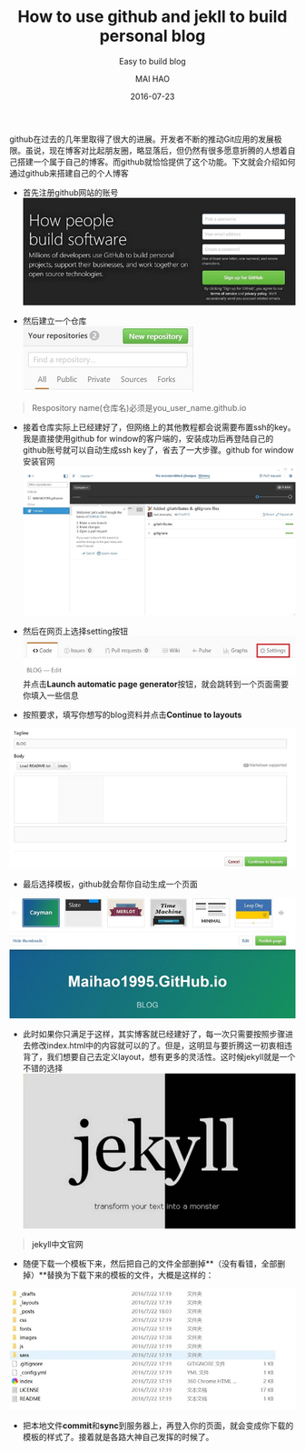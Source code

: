 ﻿---
layout:     post
title:      "How to use github and jekll to build personal blog"
subtitle:   "Easy to build blog"
date:       2016-07-23
author:     "MAI HAO"
header-img: "img/post-bg-js-module.jpg"
tags:
    - github
    - jekyll
---



github在过去的几年里取得了很大的进展。开发者不断的推动Git应用的发展极限。虽说，现在博客对比起朋友圈，略显落后，但仍然有很多愿意折腾的人想着自己搭建一个属于自己的博客。而github就恰恰提供了这个功能。下文就会介绍如何通过github来搭建自己的个人博客

* 首先注册github网站的账号<img src="/img/firstBlog/01.jpg">

* 然后建立一个仓库<br /><img src="/img/firstBlog/02.jpg">
> Respository name(仓库名)必须是you_user_name.github.io

* 接着仓库实际上已经建好了，但网络上的其他教程都会说需要布置ssh的key。我是直接使用github for window的客户端的，安装成功后再登陆自己的github账号就可以自动生成ssh key了，省去了一大步骤。<a herf="http://windows.github.com/">github for window 安装官网</a><img src="/img/firstBlog/03.jpg">

* 然后在网页上选择setting按钮<img src="/img/firstBlog/04.jpg"><br />并点击**Launch automatic page generator**按钮，就会跳转到一个页面需要你填入一些信息

* 按照要求，填写你想写的blog资料并点击**Continue to layouts**
<img src="/img/firstBlog/05.jpg">

* 最后选择模板，github就会帮你自动生成一个页面
<img src="/img/firstBlog/06.jpg">

* 此时如果你只满足于这样，其实博客就已经建好了，每一次只需要按照步骤进去修改index.html中的内容就可以的了。但是，这明显与要折腾这一初衷相违背了，我们想要自己去定义layout，想有更多的灵活性。这时候jekyll就是一个不错的选择
<br /><img src="/img/firstBlog/07.jpg">

> <a herf="http://jekyll.bootcss.com/" >jekyll中文官网</a>

* 随便下载一个模板下来，然后把自己的文件全部删掉**（没有看错，全部删掉）**替换为下载下来的模板的文件，大概是这样的：
<img src="/img/firstBlog/08.jpg">

* 把本地文件**commit**和**sync**到服务器上，再登入你的页面，就会变成你下载的模板的样式了。接着就是各路大神自己发挥的时候了。





